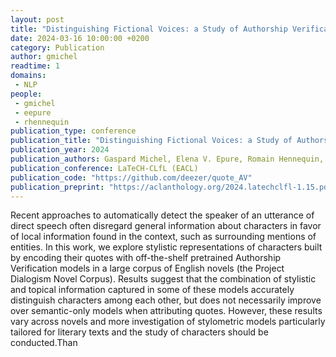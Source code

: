 ```yaml
---
layout: post
title: "Distinguishing Fictional Voices: a Study of Authorship Verification Models for Quotation Attribution"
date: 2024-03-16 10:00:00 +0200
category: Publication
author: gmichel
readtime: 1
domains: 
 - NLP
people:
 - gmichel
 - eepure
 - rhennequin
publication_type: conference
publication_title: "Distinguishing Fictional Voices: a Study of Authorship Verification Models for Quotation Attribution"
publication_year: 2024
publication_authors: Gaspard Michel, Elena V. Epure, Romain Hennequin, Christophe Cerisara
publication_conference: LaTeCH-CLfL (EACL)
publication_code: "https://github.com/deezer/quote_AV"
publication_preprint: "https://aclanthology.org/2024.latechclfl-1.15.pdf"
---
```


Recent approaches to automatically detect the speaker of an utterance of direct speech often disregard general information about characters in favor of local information found in the context, such as surrounding mentions of entities. In this work, we explore stylistic representations of characters built by encoding their quotes with off-the-shelf pretrained Authorship Verification models in a large corpus of English novels (the Project Dialogism Novel Corpus). Results suggest that the combination of stylistic and topical information captured in some of these models accurately distinguish characters among each other, but does not necessarily improve over semantic-only models when attributing quotes. However, these results vary across novels and more investigation of stylometric models particularly tailored for literary texts and the study of characters should be conducted.Than